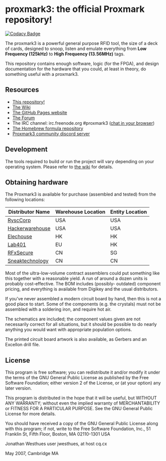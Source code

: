 # proxmark3: the official Proxmark repository!

[![Codacy Badge](https://api.codacy.com/project/badge/Grade/6fc0518faf8a418cbd2c1e74244d0c9e)](https://www.codacy.com/app/merlokk/proxmark3?utm_source=github.com&utm_medium=referral&utm_content=merlokk/proxmark3&utm_campaign=badger)

The proxmark3 is a powerful general purpose RFID tool, the size of a deck
of cards, designed to snoop, listen and emulate everything from
**Low Frequency (125kHz)** to **High Frequency (13.56MHz)** tags.

This repository contains enough software, logic (for the FPGA), and design
documentation for the hardware that you could, at least in theory,
do something useful with a proxmark3.

## Resources

* [This repository!](https://github.com/Proxmark/proxmark3)
* [The Wiki](https://github.com/Proxmark/proxmark3/wiki)
* [The GitHub Pages website](http://proxmark.github.io/proxmark3/)
* [The Forum](http://www.proxmark.org/forum)
* The IRC channel: irc.freenode.org #proxmark3 ([chat in your browser](http://webchat.freenode.net/?channels=#proxmark3))
* [The Homebrew formula repository](https://github.com/Proxmark/homebrew-proxmark3)
* [Proxmark3 community discord server](https://discord.gg/86VcRtS)
   
## Development

The tools required to build  or run the project will vary depending on
your operating system. Please refer to [the wiki](https://github.com/Proxmark/proxmark3/wiki) for details.

## Obtaining hardware

The Proxmark3 is available for purchase (assembled and tested) from the
following locations:

| Distributor Name | Warehouse Location | Entity Location |
|------------------|--------------------|-----------------|
| [RyscCorp](https://proxmark3.com/)         | USA                | USA             |
| [Hackerwarehouse](https://hackerwarehouse.com/)  | USA                | USA             |
| [Elechouse](http://www.elechouse.com/)        | HK                 | HK              |
| [Lab401](https://lab401.com/)           | EU                 | HK              |
| [RFxSecure](http://www.rfxsecure.com/)       | CN                 | SG              |
| [Sneaktechnology](https://www.sneaktechnology.com/)  | CN                 | CN              |

   
Most of the ultra-low-volume contract assemblers could put
something like this together with a reasonable yield. A run of around
a dozen units is probably cost-effective. The BOM includes (possibly-
outdated) component pricing, and everything is available from Digikey
and the usual distributors.

If you've never assembled a modern circuit board by hand, then this is
not a good place to start. Some of the components (e.g. the crystals)
must not be assembled with a soldering iron, and require hot air.

The schematics are included; the component values given are not
necessarily correct for all situations, but it should be possible to do
nearly anything you would want with appropriate population options.

The printed circuit board artwork is also available, as Gerbers and an
Excellon drill file.


## License

This program is free software; you can redistribute it and/or modify
it under the terms of the GNU General Public License as published by
the Free Software Foundation; either version 2 of the License, or
(at your option) any later version.

This program is distributed in the hope that it will be useful,
but WITHOUT ANY WARRANTY; without even the implied warranty of
MERCHANTABILITY or FITNESS FOR A PARTICULAR PURPOSE.  See the
GNU General Public License for more details.

You should have received a copy of the GNU General Public License
along with this program; if not, write to the Free Software
Foundation, Inc., 51 Franklin St, Fifth Floor, Boston, MA  02110-1301  USA


Jonathan Westhues
user jwesthues, at host cq.cx

May 2007, Cambridge MA
